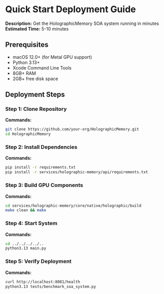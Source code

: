 # Quick Start Deployment Guide

**Description:** Get the HolographicMemory SOA system running in minutes  
**Estimated Time:** 5-10 minutes

## Prerequisites

- macOS 12.0+ (for Metal GPU support)
- Python 3.13+
- Xcode Command Line Tools
- 8GB+ RAM
- 2GB+ free disk space

## Deployment Steps


### Step 1: Clone Repository

**Commands:**

```bash
git clone https://github.com/your-org/HolographicMemory.git
cd HolographicMemory
```


### Step 2: Install Dependencies

**Commands:**

```bash
pip install -r requirements.txt
pip install -r services/holographic-memory/api/requirements.txt
```


### Step 3: Build GPU Components

**Commands:**

```bash
cd services/holographic-memory/core/native/holographic/build
make clean && make
```


### Step 4: Start System

**Commands:**

```bash
cd ../../../../..
python3.13 main.py
```


### Step 5: Verify Deployment

**Commands:**

```bash
curl http://localhost:8081/health
python3.13 tests/benchmark_soa_system.py
```

